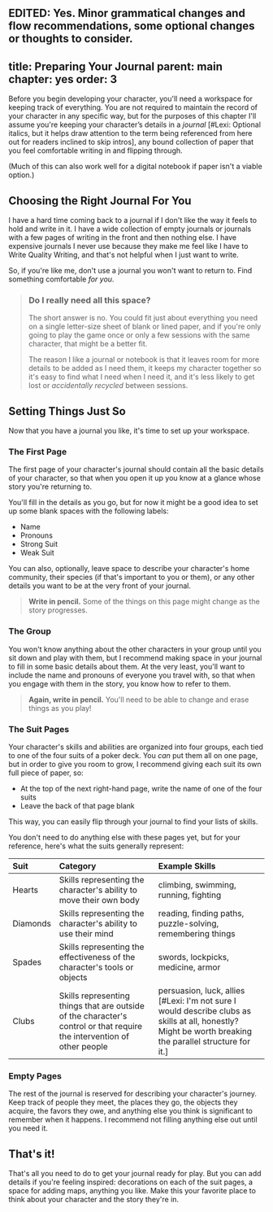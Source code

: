 EDITED: Yes. Minor grammatical changes and flow recommendations, some optional changes or thoughts to consider.
---
title: Preparing Your Journal
parent: main
chapter: yes
order: 3
---

Before you begin developing your character, you'll need a workspace for keeping track of everything. You are not required to maintain the record of your character in any specific way, but for the purposes of this chapter I'll assume you're keeping your character’s details in a *journal* [#Lexi: Optional italics, but it helps draw attention to the term being referenced from here out for readers inclined to skip intros], any bound collection of paper that you feel comfortable writing in and flipping through.

(Much of this can also work well for a digital notebook if paper isn't a viable option.)

## Choosing the Right Journal For You
I have a hard time coming back to a journal if I don't like the way it feels to hold and write in it. I have a wide collection of empty journals or journals with a few pages of writing in the front and then nothing else. I have expensive journals I never use because they make me feel like I have to Write Quality Writing, and that's not helpful when I just want to write.

So, if you're like me, don't use a journal you won't want to return to. Find something comfortable *for you*.

> ### Do I really need all this space?
> The short answer is no. You could fit just about everything you need on a single letter-size sheet of blank or lined paper, and if you're only going to play the game once or only a few sessions with the same character, that might be a better fit.
> 
> The reason I like a journal or notebook is that it leaves room for more details to be added as I need them, it keeps my character together so it's easy to find what I need when I need it, and it's less likely to get lost or *accidentally recycled* between sessions.

## Setting Things Just So
Now that you have a journal you like, it's time to set up your workspace.

### The First Page
The first page of your character's journal should contain all the basic details of your character, so that when you open it up you know at a glance whose story you're returning to.

You'll fill in the details as you go, but for now it might be a good idea to set up some blank spaces with the following labels:

- Name
- Pronouns
- Strong Suit
- Weak Suit

You can also, optionally, leave space to describe your character's home community, their species (if that's important to you or them), or any other details you want to be at the very front of your journal.

> **Write in pencil.** Some of the things on this page might change as the story progresses.

### The Group
You won't know anything about the other characters in your group until you sit down and play with them, but I recommend making space in your journal to fill in some basic details about them. At the very least, you'll want to include the name and pronouns of everyone you travel with, so that when you engage with them in the story, you know how to refer to them.

> **Again, write in pencil.** You'll need to be able to change and erase things as you play!

### The Suit Pages
Your character's skills and abilities are organized into four groups, each tied to one of the four suits of a poker deck. You *can* put them all on one page, but in order to give you room to grow, I recommend giving each suit its own full piece of paper, so:

- At the top of the next right-hand page, write the name of one of the four suits
- Leave the back of that page blank

This way, you can easily flip through your journal to find your lists of skills.

You don't need to do anything else with these pages yet, but for your reference, here's what the suits generally represent:

| Suit | Category | Example Skills |
| :-- | :-- | :-- |
| Hearts | Skills representing the character's ability to move their own body | climbing, swimming, running, fighting |
| Diamonds | Skills representing the character's ability to use their mind | reading, finding paths, puzzle-solving, remembering things |
| Spades | Skills representing the effectiveness of the character's tools or objects | swords, lockpicks, medicine, armor |
| Clubs | Skills representing things that are outside of the character's control or that require the intervention of other people | persuasion, luck, allies [#Lexi: I'm not sure I would describe clubs as skills at all, honestly? Might be worth breaking the parallel structure for it.]|

### Empty Pages
The rest of the journal is reserved for describing your character's journey. Keep track of people they meet, the places they go, the objects they acquire, the favors they owe, and anything else you think is significant to remember when it happens. I recommend not filling anything else out until you need it.

## That's it!
That's all you need to do to get your journal ready for play. But you can add details if you're feeling inspired: decorations on each of the suit pages, a space for adding maps, anything you like. Make this your favorite place to think about your character and the story they're in.

